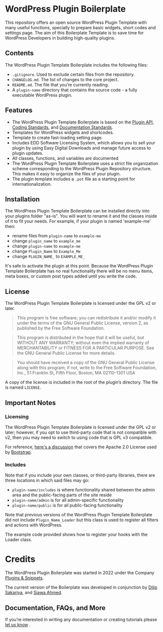 # WordPress Plugin Boilerplate

This repository offers an open source WordPress Plugin Template with many useful functions, specially to prepare basic widgets, short codes and settings page. The aim of this Boilerplate Template is to save time for WordPress Developers in building high-quality plugins.

## Contents

The WordPress Plugin Template Boilerplate includes the following files:

* `.gitignore`. Used to exclude certain files from the repository.
* `CHANGELOG.md`. The list of changes to the core project.
* `README.md`. The file that you’re currently reading.
* A `plugin-name` directory that contains the source code - a fully executable WordPress plugin.


## Features

* The WordPress Plugin Template Boilerplate is based on the [Plugin API](http://codex.wordpress.org/Plugin_API), [Coding Standards](http://codex.wordpress.org/WordPress_Coding_Standards), and [Documentation Standards](https://make.wordpress.org/core/handbook/best-practices/inline-documentation-standards/php/).
* Templates for WordPress widgets and shortcodes. 
* Template to create fast-loading setting page.
* Includes EDD Software Licensing System, which allows you to sell your plugin by using Easy Digital Downloads and manage future access to plugin updates.
* All classes, functions, and variables are documented
* The WordPress Plugin Template Boilerplate uses a strict file organization scheme corresponding to the WordPress Plugin Repository structure. This makes it easy to organize the files of your plugin.
* The plugin template includes a `.pot` file as a starting point for internationalization.


## Installation

The WordPress Plugin Template Boilerplate can be installed directly into your plugins folder "as-is". You will want to rename it and the classes inside of it to fit your needs. For example, if your plugin is named 'example-me' then:

* rename files from `plugin-name` to `example-me`
* change `plugin_name` to `example_me`
* change `plugin-name` to `example-me`
* change `Plugin_Name` to `Example_Me`
* change `PLUGIN_NAME_` to `EXAMPLE_ME_`

It's safe to activate the plugin at this point. Because the WordPress Plugin Template Boilerplate has no real functionality there will be no menu items, meta boxes, or custom post types added until you write the code.


## License

The WordPress Plugin Template Boilerplate is licensed under the GPL v2 or later.

> This program is free software; you can redistribute it and/or modify it under the terms of the GNU General Public License, version 2, as published by the Free Software Foundation.

> This program is distributed in the hope that it will be useful, but WITHOUT ANY WARRANTY; without even the implied warranty of MERCHANTABILITY or FITNESS FOR A PARTICULAR PURPOSE. See the GNU General Public License for more details.

> You should have received a copy of the GNU General Public License along with this program; if not, write to the Free Software Foundation, Inc., 51 Franklin St, Fifth Floor, Boston, MA 02110-1301 USA

A copy of the license is included in the root of the plugin’s directory. The file is named `LICENSE`.

## Important Notes

### Licensing

The WordPress Plugin Template Boilerplate is licensed under the GPL v2 or later; however, if you opt to use third-party code that is not compatible with v2, then you may need to switch to using code that is GPL v3 compatible.

For reference, [here's a discussion](http://make.wordpress.org/themes/2013/03/04/licensing-note-apache-and-gpl/) that covers the Apache 2.0 License used by [Bootstrap](http://twitter.github.io/bootstrap/).

### Includes

Note that if you include your own classes, or third-party libraries, there are three locations in which said files may go:

* `plugin-name/includes` is where functionality shared between the admin area and the public-facing parts of the site reside
* `plugin-name/admin` is for all admin-specific functionality
* `plugin-name/public` is for all public-facing functionality

Note that previous versions of the WordPress Plugin Template Boilerplate did not include `Plugin_Name_Loader` but this class is used to register all filters and actions with WordPress.

The example code provided shows how to register your hooks with the Loader class.

# Credits

The WordPress Plugin Boilerplate was started in 2022 under the Company [Plugins & Snippets](https://www.pluginsandsnippets.com).

The current version of the Boilerplate was developed in conjunction by [Dilip Sakariya](https://github.com/dilipsakariya), and [Siawa Ahmed](https://github.com/siawaahmed).

## Documentation, FAQs, and More

If you’re interested in writing any documentation or creating tutorials please [let us know](https://www.pluginsandsnippets.com/contact/) .
